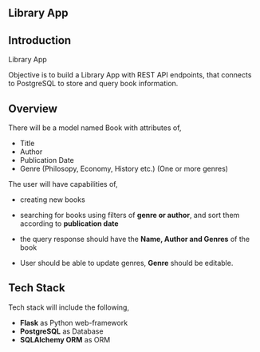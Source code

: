 Library App
-----

## Introduction

Library App

Objective is to build a Library App with REST API endpoints, that connects to PostgreSQL to store and query book information.

## Overview

There will be a model named Book with attributes of,
- Title
- Author
- Publication Date
- Genre (Philosopy, Economy, History etc.) (One or more genres)

The user will have capabilities of,

* creating new books
* searching for books using filters of **genre or author**, and sort them according to **publication date**
* the query response should have the **Name, Author and Genres** of the book

* User should be able to update genres, **Genre** should be editable.

## Tech Stack

Tech stack will include the following,
 * **Flask** as Python web-framework
 * **PostgreSQL** as Database
 * **SQLAlchemy ORM** as ORM
